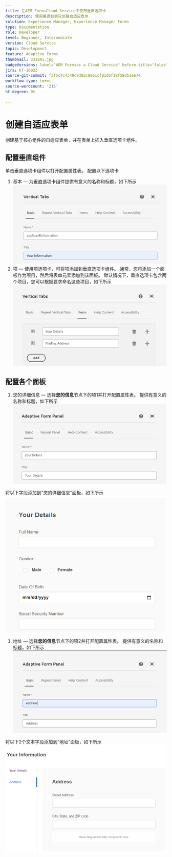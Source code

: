 ```yaml
---
title: 在AEM FormsCloud Service中使用垂直选项卡
description: 使用垂直制表符创建自适应表单
solution: Experience Manager, Experience Manager Forms
type: Documentation
role: Developer
level: Beginner, Intermediate
version: Cloud Service
topic: Development
feature: Adaptive Forms
thumbnail: 331891.jpg
badgeVersions: label="AEM Formsas a Cloud Service" before-title="false"
jira: KT-16023
source-git-commit: f3f5c4c4349c8d02c88e1cf91dbf18f58db1e67e
workflow-type: tm+mt
source-wordcount: '215'
ht-degree: 0%

---
```



# 创建自适应表单

创建基于核心组件的自适应表单，并在表单上插入垂直选项卡组件。

## 配置垂直组件

单击垂直选项卡组件以打开配置属性表。 配置以下选项卡

1. 基本 — 为垂直选项卡组件提供有意义的名称和标题，如下所示
   ![垂直制表符–1](assets/vertical-tabs-1.png)
1. 项 — 使用项选项卡，可将项添加到垂直选项卡组件。 通常，您将添加一个面板作为项目，然后将表单元素添加到该面板。 默认情况下，垂直选项卡包含两个项目，您可以根据要求命名这些项目，如下所示
   ![垂直制表符–2](assets/vertical-tabs-2.png)

## 配置各个面板

1. 您的详细信息 — 选择&#x200B;**您的信息**节点下的项1并打开配置属性表。 提供有意义的名称和标题，如下所示
   ![垂直制表符–3](assets/vertical-tabs-3.png)

将以下字段添加到“您的详细信息”面板，如下所示
![垂直制表符–4](assets/vertical-tabs-4.png)

1. 地址 — 选择&#x200B;**您的信息**节点下的项2并打开配置属性表。 提供有意义的名称和标题，如下所示
   ![垂直制表符–6](assets/vertical-tabs-6.png)

将以下2个文本字段添加到“地址”面板，如下所示
![垂直制表符–5](assets/vertical-tabs-5.png)
